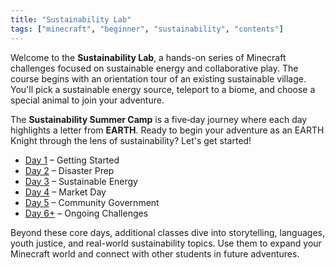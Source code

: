 ```yaml
---
title: "Sustainability Lab"
tags: ["minecraft", "beginner", "sustainability", "contents"]
---
```


Welcome to the **Sustainability Lab**, a hands-on series of Minecraft challenges focused on sustainable energy and collaborative play. The course begins with an orientation tour of an existing sustainable village. You'll pick a sustainable energy source, teleport to a biome, and choose a special animal to join your adventure.

The **Sustainability Summer Camp** is a five‑day journey where each day highlights a letter from **EARTH**. Ready to begin your adventure as an EARTH Knight through the lens of sustainability? Let's get started!

- [Day 1](./sustainability_lab/Day-1/00_getting_started) – Getting Started
- [Day 2](./sustainability_lab/Day-2/00_intro) – Disaster Prep
- [Day 3](./sustainability_lab/Day-3/00_intro) – Sustainable Energy
- [Day 4](./sustainability_lab/Day-4/00_market) – Market Day
- [Day 5](./sustainability_lab/Day-5/00_government) – Community Government
- [Day 6+](./sustainability_lab/Day-6/00_ongoing_challenges) – Ongoing Challenges

Beyond these core days, additional classes dive into storytelling, languages, youth justice, and real-world sustainability topics. Use them to expand your Minecraft world and connect with other students in future adventures.
